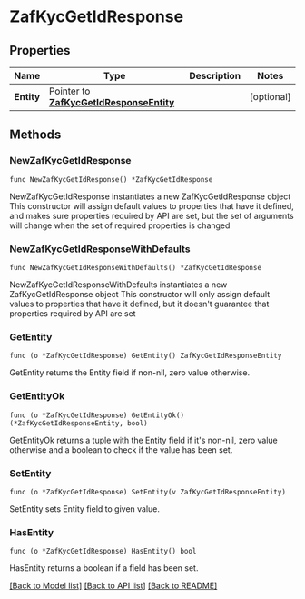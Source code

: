 # ZafKycGetIdResponse

## Properties

Name | Type | Description | Notes
------------ | ------------- | ------------- | -------------
**Entity** | Pointer to [**ZafKycGetIdResponseEntity**](ZafKycGetIdResponseEntity.md) |  | [optional] 

## Methods

### NewZafKycGetIdResponse

`func NewZafKycGetIdResponse() *ZafKycGetIdResponse`

NewZafKycGetIdResponse instantiates a new ZafKycGetIdResponse object
This constructor will assign default values to properties that have it defined,
and makes sure properties required by API are set, but the set of arguments
will change when the set of required properties is changed

### NewZafKycGetIdResponseWithDefaults

`func NewZafKycGetIdResponseWithDefaults() *ZafKycGetIdResponse`

NewZafKycGetIdResponseWithDefaults instantiates a new ZafKycGetIdResponse object
This constructor will only assign default values to properties that have it defined,
but it doesn't guarantee that properties required by API are set

### GetEntity

`func (o *ZafKycGetIdResponse) GetEntity() ZafKycGetIdResponseEntity`

GetEntity returns the Entity field if non-nil, zero value otherwise.

### GetEntityOk

`func (o *ZafKycGetIdResponse) GetEntityOk() (*ZafKycGetIdResponseEntity, bool)`

GetEntityOk returns a tuple with the Entity field if it's non-nil, zero value otherwise
and a boolean to check if the value has been set.

### SetEntity

`func (o *ZafKycGetIdResponse) SetEntity(v ZafKycGetIdResponseEntity)`

SetEntity sets Entity field to given value.

### HasEntity

`func (o *ZafKycGetIdResponse) HasEntity() bool`

HasEntity returns a boolean if a field has been set.


[[Back to Model list]](../README.md#documentation-for-models) [[Back to API list]](../README.md#documentation-for-api-endpoints) [[Back to README]](../README.md)


